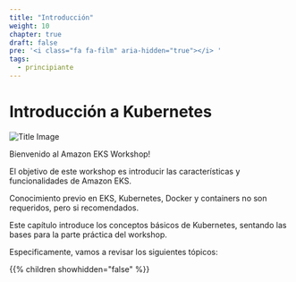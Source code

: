 ```yaml
---
title: "Introducción"
weight: 10
chapter: true
draft: false
pre: '<i class="fa fa-film" aria-hidden="true"></i> '
tags:
  - principiante
---
```


# Introducción a Kubernetes


![Title Image](/images/introduction/eks-product-page.png)

Bienvenido al Amazon EKS Workshop!

El objetivo de este workshop es introducir las características y funcionalidades de Amazon EKS.

Conocimiento previo en EKS, Kubernetes, Docker y containers no son requeridos, pero si recomendados.

Este capítulo introduce los conceptos básicos de Kubernetes, sentando las bases para la parte práctica del workshop.

Especificamente, vamos a revisar los siguientes tópicos:

{{% children showhidden="false" %}}
